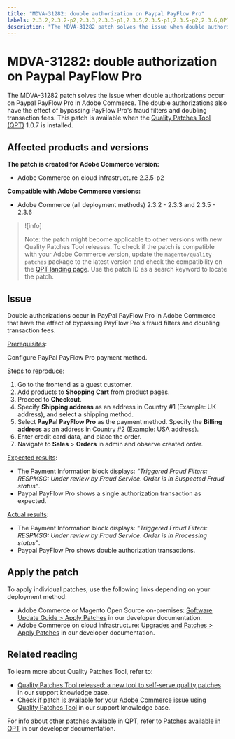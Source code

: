 ```yaml
---
title: "MDVA-31282: double authorization on Paypal PayFlow Pro"
labels: 2.3.2,2.3.2-p2,2.3.3,2.3.3-p1,2.3.5,2.3.5-p1,2.3.5-p2,2.3.6,QPT 1.0.7,QPT patches,Magento Commerce,Magento Commerce Cloud,PayFlow Pro,double authorization,fraud filter,support tools,Adobe Commmerce,cloud infrastructure,on-premises
description: "The MDVA-31282 patch solves the issue when double authorizations occur on Paypal PayFlow Pro in Adobe Commerce. The double authorizations also have the effect of bypassing PayFlow Pro's fraud filters and doubling transaction fees. This patch is available when the [Quality Patches Tool (QPT)](https://support.magento.com/hc/en-us/articles/360047139492) 1.0.7 is installed."
---
```


# MDVA-31282: double authorization on Paypal PayFlow Pro

The MDVA-31282 patch solves the issue when double authorizations occur on Paypal PayFlow Pro in Adobe Commerce. The double authorizations also have the effect of bypassing PayFlow Pro's fraud filters and doubling transaction fees. This patch is available when the [Quality Patches Tool (QPT)](https://support.magento.com/hc/en-us/articles/360047139492) 1.0.7 is installed.

## Affected products and versions

**The patch is created for Adobe Commerce version:**

* Adobe Commerce on cloud infrastructure 2.3.5-p2

**Compatible with Adobe Commerce versions:**

* Adobe Commerce (all deployment methods) 2.3.2 - 2.3.3 and 2.3.5 - 2.3.6

>![info]
>
>Note: the patch might become applicable to other versions with new Quality Patches Tool releases. To check if the patch is compatible with your Adobe Commerce version, update the `magento/quality-patches` package to the latest version and check the compatibility on the [QPT landing page](https://devdocs.magento.com/quality-patches/tool.html#patch-grid). Use the patch ID as a search keyword to locate the patch.

## Issue

Double authorizations occur in PayPal PayFlow Pro in Adobe Commerce that have the effect of bypassing PayFlow Pro's fraud filters and doubling transaction fees.

<u>Prerequisites</u>:

Configure PayPal PayFlow Pro payment method.

<u>Steps to reproduce</u>:

1. Go to the frontend as a guest customer.
1. Add products to **Shopping Cart** from product pages.
1. Proceed to **Checkout**.
1. Specify **Shipping address** as an address in Country \#1 (Example: UK address), and select a shipping method.
1. Select **PayPal PayFlow Pro** as the payment method. Specify the **Billing address** as an address in Country \#2 (Example: USA address).
1. Enter credit card data, and place the order.
1. Navigate to **Sales** > **Orders** in admin and observe created order.

<u>Expected results</u>:

* The Payment Information block displays: *"Triggered Fraud Filters: RESPMSG: Under review by Fraud Service*. *Order is in Suspected Fraud status"*.
* Paypal PayFlow Pro shows a single authorization transaction as expected.

<u>Actual results</u>:

* The Payment Information block displays: *"Triggered Fraud Filters: RESPMSG: Under review by Fraud Service*. *Order is in Processing status"*.
* Paypal PayFlow Pro shows double authorization transactions.

## Apply the patch

To apply individual patches, use the following links depending on your deployment method:

* Adobe Commerce or Magento Open Source on-premises: [Software Update Guide > Apply Patches](https://devdocs.magento.com/guides/v2.4/comp-mgr/patching/mqp.html) in our developer documentation.
* Adobe Commerce on cloud infrastructure: [Upgrades and Patches > Apply Patches](https://devdocs.magento.com/cloud/project/project-patch.html) in our developer documentation.

## Related reading

To learn more about Quality Patches Tool, refer to:

* [Quality Patches Tool released: a new tool to self-serve quality patches](https://support.magento.com/hc/en-us/articles/360047139492) in our support knowledge base.
* [Check if patch is available for your Adobe Commerce issue using Quality Patches Tool](https://support.magento.com/hc/en-us/articles/360047125252) in our support knowledge base.

For info about other patches available in QPT, refer to [Patches available in QPT](https://devdocs.magento.com/quality-patches/tool.html#patch-grid) in our developer documentation.
